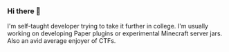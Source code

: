 ### Hi there 👋

I'm self-taught developer trying to take it further in college. I'm usually working on developing Paper plugins or experimental Minecraft server jars. Also an avid average enjoyer of CTFs. 
